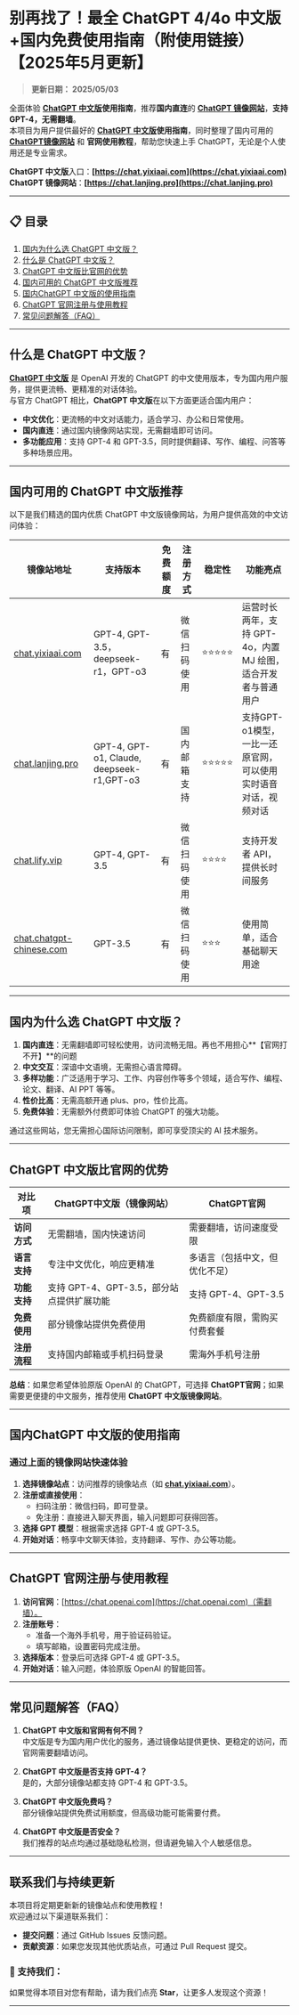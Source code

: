 # 别再找了！最全 ChatGPT 4/4o 中文版+国内免费使用指南（附使用链接）【2025年5月更新】

> **更新日期： 2025/05/03**      

全面体验 **[ChatGPT 中文版](https://chat.yixiaai.com)使用指南**，推荐**国内直连**的 **[ChatGPT 镜像网站](https://chat.lanjing.pro)**，**支持GPT-4，无需翻墙**。   
本项目为用户提供最好的 **[ChatGPT 中文版](https://chat.lanjing.pro)使用指南**，同时整理了国内可用的 [**ChatGPT镜像网站**](https://chat.yixiaai.com) 和 **官网使用教程**，帮助您快速上手 ChatGPT，无论是个人使用还是专业需求。

**ChatGPT 中文版**入口：**[https://chat.yixiaai.com](https://chat.yixiaai.com)**   
**ChatGPT 镜像网站**：**[https://chat.lanjing.pro](https://chat.lanjing.pro)**

---

## 📋 目录
1. [国内为什么选 ChatGPT 中文版？](#国内为什么选-chatgpt-中文版)
2. [什么是 ChatGPT 中文版？](#什么是-chatgpt-中文版)
3. [ChatGPT 中文版比官网的优势](#chatgpt-中文版比官网的优势)
4. [国内可用的 ChatGPT 中文版推荐](#国内可用的-chatgpt-中文版推荐)
5. [国内ChatGPT 中文版的使用指南](#国内chatgpt-中文版的使用指南)
6. [ChatGPT 官网注册与使用教程](#chatgpt-官网注册与使用教程)
7. [常见问题解答（FAQ）](#常见问题解答faq)

---

## 什么是 ChatGPT 中文版？
**[ChatGPT 中文版](https://chat.yixiaai.com)** 是 OpenAI 开发的 ChatGPT 的中文使用版本，专为国内用户服务，提供更流畅、更精准的对话体验。  
与官方 ChatGPT 相比，**ChatGPT 中文版**在以下方面更适合国内用户： 

- **中文优化**：更流畅的中文对话能力，适合学习、办公和日常使用。
- **国内直连**：通过国内镜像网站实现，无需翻墙即可访问。
- **多功能应用**：支持 GPT-4 和 GPT-3.5，同时提供翻译、写作、编程、问答等多种场景应用。

---

## 国内可用的 ChatGPT 中文版推荐
以下是我们精选的国内优质 ChatGPT 中文版镜像网站，为用户提供高效的中文访问体验：

| **镜像站地址**       | **支持版本**         | **免费额度** | **注册方式**         | **稳定性** | **功能亮点**                                  |
|----------------------|---------------------|--------------|---------------------|------------|---------------------------------------------|
| [chat.yixiaai.com](https://chat.yixiaai.com)   | GPT-4, GPT-3.5，deepseek-r1，GPT-o3 | 有              | 微信扫码使用        | ⭐⭐⭐⭐⭐    | 运营时长两年，支持 GPT-4o，内置 MJ 绘图，适合开发者与普通用户 |
| [chat.lanjing.pro](https://chat.lanjing.pro)         | GPT-4, GPT-o1, Claude, deepseek-r1,GPT-o3  | 有              | 国内邮箱支持        | ⭐⭐⭐⭐⭐    | 支持GPT-o1模型，一比一还原官网，可以使用实时语音对话，视频对话         |
| [chat.lify.vip](https://www.yixiaai.com) | GPT-4, GPT-3.5 | 有              | 微信扫码使用        | ⭐⭐⭐⭐     | 支持开发者 API，提供长时间服务                 |
| [chat.chatgpt-chinese.com](https://chat.chatgpt-chinese.com)   | GPT-3.5        | 有              | 微信扫码使用        | ⭐⭐⭐      | 使用简单，适合基础聊天用途                     |

---

## 国内为什么选 ChatGPT 中文版？

1. **国内直连**：无需翻墙即可轻松使用，访问流畅无阻。再也不用担心**【官网打不开】**的问题
2. **中文交互**：深谙中文语境，无需担心语言障碍。
3. **多样功能**：广泛适用于学习、工作、内容创作等多个领域，适合写作、编程、论文、翻译、AI PPT 等等。
4. **性价比高**：无需高额开通 plus、pro，性价比高。
5. **免费体验**：无需额外付费即可体验 ChatGPT 的强大功能。

通过这些网站，您无需担心国际访问限制，即可享受顶尖的 AI 技术服务。

---

## ChatGPT 中文版比官网的优势

| **对比项**       | **ChatGPT中文版（镜像网站）**  | **ChatGPT官网**              |
|------------------|---------------------------------|-----------------------------|
| **访问方式**     | 无需翻墙，国内快速访问          | 需要翻墙，访问速度受限         |
| **语言支持**     | 专注中文优化，响应更精准        | 多语言（包括中文，但优化不足） |
| **功能支持**     | 支持 GPT-4、GPT-3.5，部分站点提供扩展功能 | 支持 GPT-4、GPT-3.5          |
| **免费使用**     | 部分镜像站提供免费使用          | 免费额度有限，需购买付费套餐   |
| **注册流程**     | 支持国内邮箱或手机扫码登录              | 需海外手机号注册              |

**总结**：如果您希望体验原版 OpenAI 的 ChatGPT，可选择 **ChatGPT官网**；如果需要更便捷的中文服务，推荐使用 **ChatGPT 中文版镜像网站**。

---

## 国内ChatGPT 中文版的使用指南

### **通过上面的镜像网站快速体验**
1. **选择镜像站点**：访问推荐的镜像站点（如 **[chat.yixiaai.com](https://chat.yixiaai.com)**）。
2. **注册或直接使用**：
   - 扫码注册：微信扫码，即可登录。
   - 免注册：直接进入聊天界面，输入问题即可获得回答。
3. **选择 GPT 模型**：根据需求选择 GPT-4 或 GPT-3.5。
4. **开始对话**：畅享中文聊天体验，支持翻译、写作、办公等功能。

---

## ChatGPT 官网注册与使用教程

1. **访问官网**：[https://chat.openai.com](https://chat.openai.com)（需翻墙）。
2. **注册账号**：
   - 准备一个海外手机号，用于验证码验证。
   - 填写邮箱，设置密码完成注册。
3. **选择版本**：登录后可选择 GPT-4 或 GPT-3.5。
4. **开始对话**：输入问题，体验原版 OpenAI 的智能回答。

---

## 常见问题解答（FAQ）

1. **ChatGPT 中文版和官网有何不同？**  
   中文版是专为国内用户优化的服务，通过镜像站提供更快、更稳定的访问，而官网需要翻墙访问。

2. **ChatGPT 中文版是否支持 GPT-4？**  
   是的，大部分镜像站都支持 GPT-4 和 GPT-3.5。

3. **ChatGPT 中文版免费吗？**  
   部分镜像站提供免费试用额度，但高级功能可能需要付费。

4. **ChatGPT 中文版是否安全？**  
   我们推荐的站点均通过基础隐私检测，但请避免输入个人敏感信息。

---

## 联系我们与持续更新

本项目将定期更新新的镜像站点和使用教程！  
欢迎通过以下渠道联系我们：
- **提交问题**：通过 GitHub Issues 反馈问题。
- **贡献资源**：如果您发现其他优质站点，可通过 Pull Request 提交。

### 🌟 支持我们：
如果觉得本项目对您有帮助，请为我们点亮 **Star**，让更多人发现这个资源！

---
